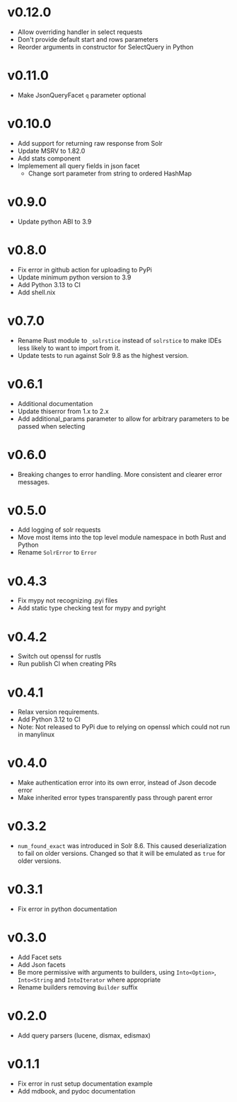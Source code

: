 # v0.12.0
* Allow overriding handler in select requests
* Don't provide default start and rows parameters
* Reorder arguments in constructor for SelectQuery in Python

# v0.11.0
* Make JsonQueryFacet `q` parameter optional

# v0.10.0
* Add support for returning raw response from Solr
* Update MSRV to 1.82.0
* Add stats component
* Implemement all query fields in json facet
  * Change sort parameter from string to ordered HashMap

# v0.9.0

* Update python ABI to 3.9

# v0.8.0

* Fix error in github action for uploading to PyPi
* Update minimum python version to 3.9
* Add Python 3.13 to CI
* Add shell.nix

# v0.7.0

* Rename Rust module to `_solrstice` instead of `solrstice` to make IDEs less likely to want to import from it.
* Update tests to run against Solr 9.8 as the highest version.

# v0.6.1

* Additional documentation
* Update thiserror from 1.x to 2.x
* Add additional_params parameter to allow for arbitrary parameters to be passed when selecting

# v0.6.0

* Breaking changes to error handling. More consistent and clearer error messages.

# v0.5.0

* Add logging of solr requests
* Move most items into the top level module namespace in both Rust and Python
* Rename `SolrError` to `Error`

# v0.4.3

* Fix mypy not recognizing .pyi files
* Add static type checking test for mypy and pyright

# v0.4.2

* Switch out openssl for rustls
* Run publish CI when creating PRs

# v0.4.1

* Relax version requirements.
* Add Python 3.12 to CI
* Note: Not released to PyPi due to relying on openssl which could not run in manylinux

# v0.4.0

* Make authentication error into its own error, instead of Json decode error
* Make inherited error types transparently pass through parent error

# v0.3.2

* `num_found_exact` was introduced in Solr 8.6. This caused deserialization to fail on older versions.
  Changed so that it will be emulated as `true` for older versions.

# v0.3.1

* Fix error in python documentation

# v0.3.0

* Add Facet sets
* Add Json facets
* Be more permissive with arguments to builders, using `Into<Option>`, `Into<String` and `IntoIterator` where
  appropriate
* Rename builders removing `Builder` suffix

# v0.2.0

* Add query parsers (lucene, dismax, edismax)

# v0.1.1

* Fix error in rust setup documentation example
* Add mdbook, and pydoc documentation